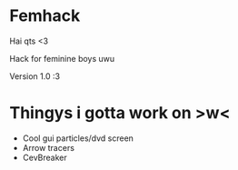 # Femhack

Hai qts <3

Hack for feminine boys uwu

Version 1.0 :3

# Thingys i gotta work on >w<

* Cool gui particles/dvd screen
* Arrow tracers
* CevBreaker